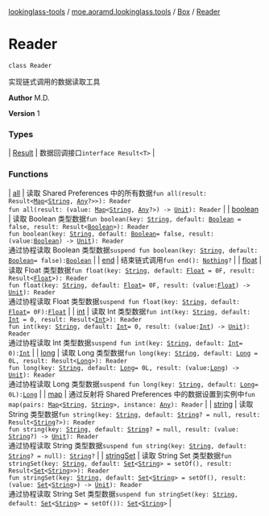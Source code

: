 [lookinglass-tools](../../../index.md) / [moe.aoramd.lookinglass.tools](../../index.md) / [Box](../index.md) / [Reader](./index.md)

# Reader

`class Reader`

实现链式调用的数据读取工具

**Author**
M.D.

**Version**
1

### Types

| [Result](-result/index.md) | 数据回调接口`interface Result<T>` |

### Functions

| [all](all.md) | 读取 Shared Preferences 中的所有数据`fun all(result: Result<`[`Map`](https://kotlinlang.org/api/latest/jvm/stdlib/kotlin.collections/-map/index.html)`<`[`String`](https://kotlinlang.org/api/latest/jvm/stdlib/kotlin/-string/index.html)`, `[`Any`](https://kotlinlang.org/api/latest/jvm/stdlib/kotlin/-any/index.html)`?>>): Reader`<br>`fun all(result: (value: `[`Map`](https://kotlinlang.org/api/latest/jvm/stdlib/kotlin.collections/-map/index.html)`<`[`String`](https://kotlinlang.org/api/latest/jvm/stdlib/kotlin/-string/index.html)`, `[`Any`](https://kotlinlang.org/api/latest/jvm/stdlib/kotlin/-any/index.html)`?>) -> `[`Unit`](https://kotlinlang.org/api/latest/jvm/stdlib/kotlin/-unit/index.html)`): Reader` |
| [boolean](boolean.md) | 读取 Boolean 类型数据`fun boolean(key: `[`String`](https://kotlinlang.org/api/latest/jvm/stdlib/kotlin/-string/index.html)`, default: `[`Boolean`](https://kotlinlang.org/api/latest/jvm/stdlib/kotlin/-boolean/index.html)` = false, result: Result<`[`Boolean`](https://kotlinlang.org/api/latest/jvm/stdlib/kotlin/-boolean/index.html)`>): Reader`<br>`fun boolean(key: `[`String`](https://kotlinlang.org/api/latest/jvm/stdlib/kotlin/-string/index.html)`, default: `[`Boolean`](https://kotlinlang.org/api/latest/jvm/stdlib/kotlin/-boolean/index.html)` = false, result: (value: `[`Boolean`](https://kotlinlang.org/api/latest/jvm/stdlib/kotlin/-boolean/index.html)`) -> `[`Unit`](https://kotlinlang.org/api/latest/jvm/stdlib/kotlin/-unit/index.html)`): Reader`<br>通过协程读取 Boolean 类型数据`suspend fun boolean(key: `[`String`](https://kotlinlang.org/api/latest/jvm/stdlib/kotlin/-string/index.html)`, default: `[`Boolean`](https://kotlinlang.org/api/latest/jvm/stdlib/kotlin/-boolean/index.html)` = false): `[`Boolean`](https://kotlinlang.org/api/latest/jvm/stdlib/kotlin/-boolean/index.html) |
| [end](end.md) | 结束链式调用`fun end(): `[`Nothing`](https://kotlinlang.org/api/latest/jvm/stdlib/kotlin/-nothing/index.html)`?` |
| [float](float.md) | 读取 Float 类型数据`fun float(key: `[`String`](https://kotlinlang.org/api/latest/jvm/stdlib/kotlin/-string/index.html)`, default: `[`Float`](https://kotlinlang.org/api/latest/jvm/stdlib/kotlin/-float/index.html)` = 0F, result: Result<`[`Float`](https://kotlinlang.org/api/latest/jvm/stdlib/kotlin/-float/index.html)`>): Reader`<br>`fun float(key: `[`String`](https://kotlinlang.org/api/latest/jvm/stdlib/kotlin/-string/index.html)`, default: `[`Float`](https://kotlinlang.org/api/latest/jvm/stdlib/kotlin/-float/index.html)` = 0F, result: (value: `[`Float`](https://kotlinlang.org/api/latest/jvm/stdlib/kotlin/-float/index.html)`) -> `[`Unit`](https://kotlinlang.org/api/latest/jvm/stdlib/kotlin/-unit/index.html)`): Reader`<br>通过协程读取 Float 类型数据`suspend fun float(key: `[`String`](https://kotlinlang.org/api/latest/jvm/stdlib/kotlin/-string/index.html)`, default: `[`Float`](https://kotlinlang.org/api/latest/jvm/stdlib/kotlin/-float/index.html)` = 0F): `[`Float`](https://kotlinlang.org/api/latest/jvm/stdlib/kotlin/-float/index.html) |
| [int](int.md) | 读取 Int 类型数据`fun int(key: `[`String`](https://kotlinlang.org/api/latest/jvm/stdlib/kotlin/-string/index.html)`, default: `[`Int`](https://kotlinlang.org/api/latest/jvm/stdlib/kotlin/-int/index.html)` = 0, result: Result<`[`Int`](https://kotlinlang.org/api/latest/jvm/stdlib/kotlin/-int/index.html)`>): Reader`<br>`fun int(key: `[`String`](https://kotlinlang.org/api/latest/jvm/stdlib/kotlin/-string/index.html)`, default: `[`Int`](https://kotlinlang.org/api/latest/jvm/stdlib/kotlin/-int/index.html)` = 0, result: (value: `[`Int`](https://kotlinlang.org/api/latest/jvm/stdlib/kotlin/-int/index.html)`) -> `[`Unit`](https://kotlinlang.org/api/latest/jvm/stdlib/kotlin/-unit/index.html)`): Reader`<br>通过协程读取 Int 类型数据`suspend fun int(key: `[`String`](https://kotlinlang.org/api/latest/jvm/stdlib/kotlin/-string/index.html)`, default: `[`Int`](https://kotlinlang.org/api/latest/jvm/stdlib/kotlin/-int/index.html)` = 0): `[`Int`](https://kotlinlang.org/api/latest/jvm/stdlib/kotlin/-int/index.html) |
| [long](long.md) | 读取 Long 类型数据`fun long(key: `[`String`](https://kotlinlang.org/api/latest/jvm/stdlib/kotlin/-string/index.html)`, default: `[`Long`](https://kotlinlang.org/api/latest/jvm/stdlib/kotlin/-long/index.html)` = 0L, result: Result<`[`Long`](https://kotlinlang.org/api/latest/jvm/stdlib/kotlin/-long/index.html)`>): Reader`<br>`fun long(key: `[`String`](https://kotlinlang.org/api/latest/jvm/stdlib/kotlin/-string/index.html)`, default: `[`Long`](https://kotlinlang.org/api/latest/jvm/stdlib/kotlin/-long/index.html)` = 0L, result: (value: `[`Long`](https://kotlinlang.org/api/latest/jvm/stdlib/kotlin/-long/index.html)`) -> `[`Unit`](https://kotlinlang.org/api/latest/jvm/stdlib/kotlin/-unit/index.html)`): Reader`<br>通过协程读取 Long 类型数据`suspend fun long(key: `[`String`](https://kotlinlang.org/api/latest/jvm/stdlib/kotlin/-string/index.html)`, default: `[`Long`](https://kotlinlang.org/api/latest/jvm/stdlib/kotlin/-long/index.html)` = 0L): `[`Long`](https://kotlinlang.org/api/latest/jvm/stdlib/kotlin/-long/index.html) |
| [map](map.md) | 通过反射将 Shared Preferences 中的数据设置到实例中`fun map(pairs: `[`Map`](https://kotlinlang.org/api/latest/jvm/stdlib/kotlin.collections/-map/index.html)`<`[`String`](https://kotlinlang.org/api/latest/jvm/stdlib/kotlin/-string/index.html)`, `[`String`](https://kotlinlang.org/api/latest/jvm/stdlib/kotlin/-string/index.html)`>, instance: `[`Any`](https://kotlinlang.org/api/latest/jvm/stdlib/kotlin/-any/index.html)`): Reader` |
| [string](string.md) | 读取 String 类型数据`fun string(key: `[`String`](https://kotlinlang.org/api/latest/jvm/stdlib/kotlin/-string/index.html)`, default: `[`String`](https://kotlinlang.org/api/latest/jvm/stdlib/kotlin/-string/index.html)`? = null, result: Result<`[`String`](https://kotlinlang.org/api/latest/jvm/stdlib/kotlin/-string/index.html)`?>): Reader`<br>`fun string(key: `[`String`](https://kotlinlang.org/api/latest/jvm/stdlib/kotlin/-string/index.html)`, default: `[`String`](https://kotlinlang.org/api/latest/jvm/stdlib/kotlin/-string/index.html)`? = null, result: (value: `[`String`](https://kotlinlang.org/api/latest/jvm/stdlib/kotlin/-string/index.html)`?) -> `[`Unit`](https://kotlinlang.org/api/latest/jvm/stdlib/kotlin/-unit/index.html)`): Reader`<br>通过协程读取 String 类型数据`suspend fun string(key: `[`String`](https://kotlinlang.org/api/latest/jvm/stdlib/kotlin/-string/index.html)`, default: `[`String`](https://kotlinlang.org/api/latest/jvm/stdlib/kotlin/-string/index.html)`? = null): `[`String`](https://kotlinlang.org/api/latest/jvm/stdlib/kotlin/-string/index.html)`?` |
| [stringSet](string-set.md) | 读取 String Set 类型数据`fun stringSet(key: `[`String`](https://kotlinlang.org/api/latest/jvm/stdlib/kotlin/-string/index.html)`, default: `[`Set`](https://kotlinlang.org/api/latest/jvm/stdlib/kotlin.collections/-set/index.html)`<`[`String`](https://kotlinlang.org/api/latest/jvm/stdlib/kotlin/-string/index.html)`> = setOf(), result: Result<`[`Set`](https://kotlinlang.org/api/latest/jvm/stdlib/kotlin.collections/-set/index.html)`<`[`String`](https://kotlinlang.org/api/latest/jvm/stdlib/kotlin/-string/index.html)`>>): Reader`<br>`fun stringSet(key: `[`String`](https://kotlinlang.org/api/latest/jvm/stdlib/kotlin/-string/index.html)`, default: `[`Set`](https://kotlinlang.org/api/latest/jvm/stdlib/kotlin.collections/-set/index.html)`<`[`String`](https://kotlinlang.org/api/latest/jvm/stdlib/kotlin/-string/index.html)`> = setOf(), result: (value: `[`Set`](https://kotlinlang.org/api/latest/jvm/stdlib/kotlin.collections/-set/index.html)`<`[`String`](https://kotlinlang.org/api/latest/jvm/stdlib/kotlin/-string/index.html)`>) -> `[`Unit`](https://kotlinlang.org/api/latest/jvm/stdlib/kotlin/-unit/index.html)`): Reader`<br>通过协程读取 String Set 类型数据`suspend fun stringSet(key: `[`String`](https://kotlinlang.org/api/latest/jvm/stdlib/kotlin/-string/index.html)`, default: `[`Set`](https://kotlinlang.org/api/latest/jvm/stdlib/kotlin.collections/-set/index.html)`<`[`String`](https://kotlinlang.org/api/latest/jvm/stdlib/kotlin/-string/index.html)`> = setOf()): `[`Set`](https://kotlinlang.org/api/latest/jvm/stdlib/kotlin.collections/-set/index.html)`<`[`String`](https://kotlinlang.org/api/latest/jvm/stdlib/kotlin/-string/index.html)`>` |

